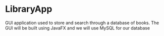 # LibraryApp
GUI application used to store and search through a database of books. The GUI will be built using JavaFX and we will use MySQL for our database
